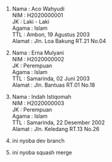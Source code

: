1. Nama   : Aco Wahyudi <br/>
   NIM    : H2020000001 <br/>
   JK     : Laki - Laki <br/>
   Agama  : Islam <br/>
   TTL    : Ambon, 19 Agustus 2003 <br/>
   Alamat : Jln. Loa Bakung RT.21 No.04 <br/>
 
2. Nama   : Erna Mulyani <br/>
   NIM    : H2020000002 <br/>
   JK     : Perempuan <br/>
   Agama  : Islam <br/>
   TTL    : Samarinda, 02 Juni 2003 <br/>
   Alamat : Jln. Bantuas RT.01 No.18 <br/>
 
3. Nama   : Indah Istiqomah <br/>
   NIM    : H2020000003 <br/>
   JK     : Perempuan <br/>
   Agama  : Islam <br/>
   TTL    : Samarinda, 22 Desember 2002 <br/>
   Alamat : Jln. Keledang RT.13 No.26 <br/>

4. ini nyoba dev branch
5. ini nyoba squash merge
